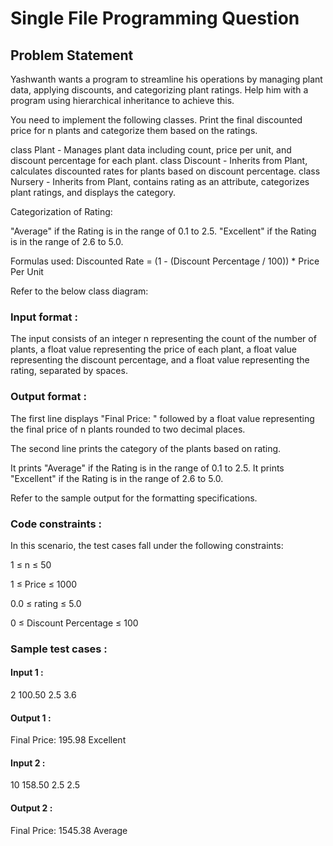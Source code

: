 # Single File Programming Question

## Problem Statement

Yashwanth wants a program to streamline his operations by managing plant data, applying discounts, and categorizing plant ratings. Help him with a program using hierarchical inheritance to achieve this.

You need to implement the following classes. Print the final discounted price for n plants and categorize them based on the ratings.

class Plant - Manages plant data including count, price per unit, and discount percentage for each plant.
class Discount - Inherits from Plant, calculates discounted rates for plants based on discount percentage.
class Nursery - Inherits from Plant, contains rating as an attribute, categorizes plant ratings, and displays the category.

Categorization of Rating:

"Average" if the Rating is in the range of 0.1 to 2.5.
"Excellent" if the Rating is in the range of 2.6 to 5.0.

Formulas used: Discounted Rate = (1 - (Discount Percentage / 100)) * Price Per Unit

Refer to the below class diagram:

### Input format :

The input consists of an integer n representing the count of the number of plants, a float value representing the price of each plant, a float value representing the discount percentage, and a float value representing the rating, separated by spaces.

### Output format :

The first line displays "Final Price: " followed by a float value representing the final price of n plants rounded to two decimal places.

The second line prints the category of the plants based on rating.

It prints "Average" if the Rating is in the range of 0.1 to 2.5.
It prints "Excellent" if the Rating is in the range of 2.6 to 5.0.

Refer to the sample output for the formatting specifications.

### Code constraints :

In this scenario, the test cases fall under the following constraints:

1 ≤ n ≤ 50

1 ≤ Price ≤ 1000

0.0 ≤ rating ≤ 5.0

0 ≤ Discount Percentage ≤ 100

### Sample test cases :

#### Input 1 :

2 100.50 2.5 3.6

#### Output 1 :

Final Price: 195.98
Excellent

#### Input 2 :

10 158.50 2.5 2.5

#### Output 2 :

Final Price: 1545.38
Average
